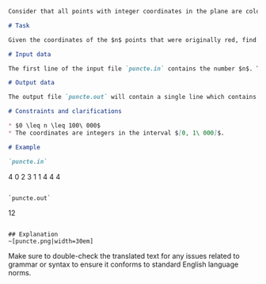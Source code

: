 ```markdown
Consider that all points with integer coordinates in the plane are colored black, except for $n$ points which are colored red. Two red points on the same horizontal line or on the same vertical line (that is, points that have the same ordinate or the same abscissa) can be connected by a segment. We color red all integer-coordinate points on this segment. We repeat the operation as long as new red points are obtained.

# Task

Given the coordinates of the $n$ points that were originally red, find the maximum number of red points that will exist in the end.

# Input data

The first line of the input file `puncte.in` contains the number $n$. The next $n$ lines contain the coordinates of the points, separated by a single space.

# Output data

The output file `puncte.out` will contain a single line which contains the maximum number of red points in the end.

# Constraints and clarifications

* $0 \leq n \leq 100\ 000$ 
* The coordinates are integers in the interval $[0, 1\ 000]$.

# Example

`puncte.in`
```
4
0 2
3 1
1 4
4 4
```

`puncte.out`
```
12
```

## Explanation
~[puncte.png|width=30em]
```

Make sure to double-check the translated text for any issues related to grammar or syntax to ensure it conforms to standard English language norms.